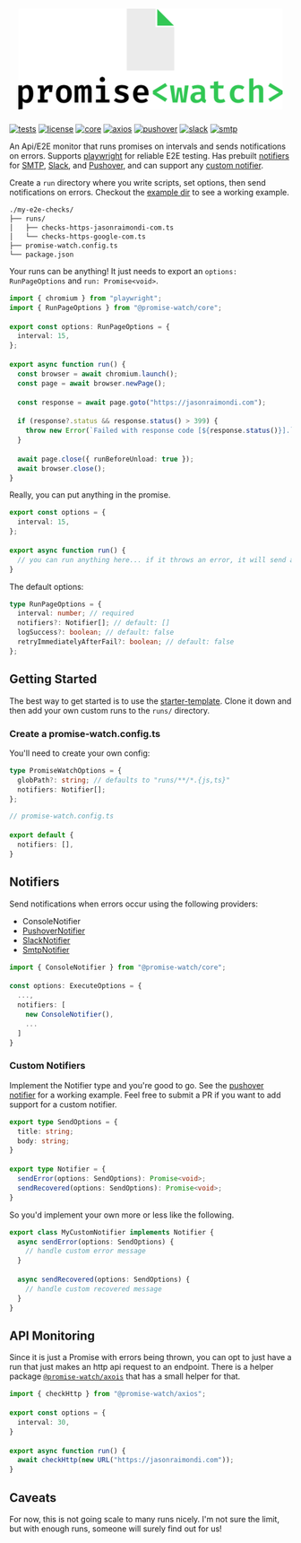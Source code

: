 <h1 align="center">
  	<img height="180" src="https://github.com/promise-watch/artwork/raw/master/logos/promise-watch-logo-vertical.png" alt="Promise Watch Logo" />
</h1>

[![tests](https://github.com/jasonraimondi/promise-watch/actions/workflows/test.yml/badge.svg)](https://github.com/jasonraimondi/promise-watch/actions/workflows/test.yml)
[![license](https://img.shields.io/github/license/jasonraimondi/promise-watch?color=#31C754)](./LICENSE.md)
[![core](https://img.shields.io/npm/v/@promise-watch/core?label=%40promise-watch%2Fcore)](https://www.npmjs.com/package/@promise-watch/core)
[![axios](https://img.shields.io/npm/v/@promise-watch/axios?label=%40promise-watch%2Faxios)](https://www.npmjs.com/package/@promise-watch/axios)
[![pushover](https://img.shields.io/npm/v/@promise-watch/pushover?label=%40promise-watch%2Fpushover)](https://www.npmjs.com/package/@promise-watch/pushover)
[![slack](https://img.shields.io/npm/v/@promise-watch/slack?label=%40promise-watch%2Fslack)](https://www.npmjs.com/package/@promise-watch/slack)
[![smtp](https://img.shields.io/npm/v/@promise-watch/smtp?label=%40promise-watch%2Fsmtp)](https://www.npmjs.com/package/@promise-watch/smtp)

An Api/E2E monitor that runs promises on intervals and sends notifications on errors. Supports [playwright](https://playwright.dev/) for reliable E2E testing. Has prebuilt [notifiers](#notifiers) for [SMTP](./packages/smtp), [Slack](./packages/slack), and [Pushover](./packages/pushover), and can support any [custom notifier](#custom-notifiers).

Create a `run` directory where you write scripts, set options, then send notifications on errors. Checkout the [example dir](./example) to see a working example.

```
./my-e2e-checks/
├── runs/
│   ├── checks-https-jasonraimondi-com.ts
│   └── checks-https-google-com.ts
├── promise-watch.config.ts
└── package.json
```

Your runs can be anything! It just needs to export an `options: RunPageOptions` and `run: Promise<void>`.

```typescript
import { chromium } from "playwright";
import { RunPageOptions } from "@promise-watch/core";

export const options: RunPageOptions = {
  interval: 15,
};

export async function run() {
  const browser = await chromium.launch();
  const page = await browser.newPage();

  const response = await page.goto("https://jasonraimondi.com");

  if (response?.status && response.status() > 399) {
    throw new Error(`Failed with response code [${response.status()}].`);
  }

  await page.close({ runBeforeUnload: true });
  await browser.close();
}
```

Really, you can put anything in the promise.

```typescript
export const options = {
  interval: 15,
};

export async function run() {
  // you can run anything here... if it throws an error, it will send a notification.
}
```

The default options:

```typescript
type RunPageOptions = {
  interval: number; // required
  notifiers?: Notifier[]; // default: []
  logSuccess?: boolean; // default: false
  retryImmediatelyAfterFail?: boolean; // default: false
};
```

## Getting Started

The best way to get started is to use the [starter-template](https://github.com/promise-watch/starter-template). Clone it down and then add your own custom runs to the `runs/` directory.

### Create a promise-watch.config.ts

You'll need to create your own config:

```typescript
type PromiseWatchOptions = {
  globPath?: string; // defaults to "runs/**/*.{js,ts}"
  notifiers: Notifier[];
};
```

```typescript
// promise-watch.config.ts

export default {
  notifiers: [],
}
```
## Notifiers

Send notifications when errors occur using the following providers:

* ConsoleNotifier
* [PushoverNotifier](./packages/pushover)
* [SlackNotifier](./packages/slack)
* [SmtpNotifier](./packages/smtp)

```typescript
import { ConsoleNotifier } from "@promise-watch/core";

const options: ExecuteOptions = {
  ...,
  notifiers: [
    new ConsoleNotifier(),
    ...
  ]
}
```

### Custom Notifiers

Implement the Notifier type and you're good to go. See the [pushover notifier](./packages/pushover/src/main.ts) for a working example. Feel free to submit a PR if you want to add support for a custom notifier.

```typescript
export type SendOptions = {
  title: string;
  body: string;
}

export type Notifier = {
  sendError(options: SendOptions): Promise<void>;
  sendRecovered(options: SendOptions): Promise<void>;
}
```

So you'd implement your own more or less like the following.

```typescript
export class MyCustomNotifier implements Notifier {
  async sendError(options: SendOptions) {
    // handle custom error message
  }
  
  async sendRecovered(options: SendOptions) {
    // handle custom recovered message
  }
}
```

## API Monitoring

Since it is just a Promise with errors being thrown, you can opt to just have a run that just makes an http api request to an endpoint. There is a helper package [`@promise-watch/axois`](./run/axios) that has a small helper for that.

```typescript
import { checkHttp } from "@promise-watch/axios";

export const options = {
  interval: 30,
}

export async function run() {
  await checkHttp(new URL("https://jasonraimondi.com"));
}
```

## Caveats

For now, this is not going scale to many runs nicely. I'm not sure the limit, but with enough runs, someone will surely find out for us!
